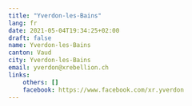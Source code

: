 ```yaml
---
title: "Yverdon-les-Bains"
lang: fr
date: 2021-05-04T19:34:25+02:00
draft: false
name: Yverdon-les-Bains
canton: Vaud
city: Yverdon-les-Bains
email: yverdon@xrebellion.ch
links:
    others: []
    facebook: https://www.facebook.com/xr.yverdon
---
```


